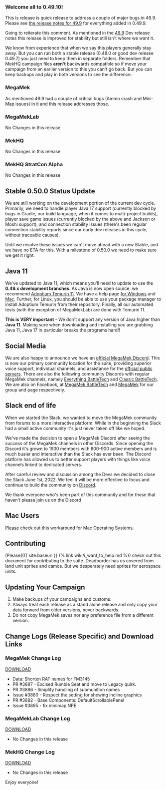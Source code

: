 ### Welcome all to 0.49.10!

This is release is quick release to address a couple of major bugs in 49.9. Please see [the release notes for 49.9](https://megamek.org/2022/09/07/New-Development-Release-v0.49.9.html) for everything added in 0.49.9.

Going to reiterate this comment.  As mentioned in the [49.9](https://megamek.org/2022/09/07/New-Development-Release-v0.49.9.html) Dev release notes this release is improved for stability but still isn't where we want it.

We know from experience that when we say this players generally stay away. But you can run both a stable release (0.48.0 or good dev release 0.49.7) you just need to keep them in separate folders. Remember that MekHQ campaign files **aren't** backwards compatible so if move your campaign from an earlier version to this you can't go back. But you can keep backups and play in both versions to see the difference.

### MegaMek

As mentioned 49.9 had a couple of critical bugs (Ammo crash and Mini-Map issues) in it and this release addresses those.

### MegaMekLab

No Changes in this release

### MekHQ

No Changes in this release

### MekHQ StratCon Alpha

No Changes in this release

## Stable 0.50.0 Status Update

We are still working on the development portion of the current dev cycle. Primarily, we need to handle player Java 17 support (currently blocked by bugs in Gradle, our build language, when it comes to multi-project builds), player save game issues (currently blocked by the above and Jackson or Moshi support), and connection stability issues (there's been regular connection stability reports since our early dev releases in this cycle, without traceable causes).

Until we resolve these issues we can't move ahead with a new Stable, and we have no ETA for this. With a milestone of 0.50.0 we need to make sure we get it right.

## Java 11

We've updated to Java 11, which means you'll need to update to use the **0.49.x development branches**. As Java is now open source, we recommend [Adoptium Temurin 11](https://adoptium.net/index.html?variant=openjdk11). We have a help page [for Windows](https://github.com/MegaMek/megamek/wiki/Updating-to-Adoptium) and [Mac](<https://megamek.org/wiki/mac_issues.html>). Further, for Linux, you should be able to use your package manager to install Adoptium Temurin from their repository. Finally, all our automated tests (with the exception of MegaMekLab) are done with Temurin 11.

**This is VERY important** - We don't support any version of Java higher than **Java 11**. Making sure when downloading and installing you are grabbing Java 11, Java 17 in particular breaks the programs hard!!

## Social Media

We are also happy to announce we have an [official MegaMek Discord](https://discord.gg/u2vJ5U2QpD). This is now our primary community location for the suite, providing superior voice support, individual channels, and assistance for the [official public servers](https://megamek.games).  There are also the following community Discords with regular MegaMek channels, namely [Everything BattleTech](https://discord.gg/gyXMWjT) and [Classic BattleTech](https://discord.gg/D9jFn52). We are also on Facebook, at [MegaMek BattleTech](https://www.facebook.com/groups/5124394675) and [MegaMek](https://www.facebook.com/MegaMek) for our group and page respectively.

## Slack end of life

When we started the Slack, we wanted to move the MegaMek community from forums to a more interactive platform. While in the beginning the Slack had a small active community it's just never taken off like we hoped.

We've made the decision to open a MegaMek Discord after seeing the success of the MegaMek channels in other Discords. Since opening the Discord it's grown to 1900 members with 800-900 active members and is much busier and interactive than the Slack has ever been. The Discord platform has allowed us to better support players with things like voice channels linked to dedicated servers.

After careful review and discussion among the Devs we decided to close the Slack June 1st, 2022. We feel it will be more effective to focus and continue to build the community on [Discord](https://discord.gg/u2vJ5U2QpD).

We thank everyone who's been part of this community and for those that haven't please join us on the Discord

## Mac Users

[Please](https://megamek.org/wiki/mac_issues.html) check out this workaround for Mac Operating Systems.

## Contributing

[Please]({{ site.baseurl }} {% link wiki/i_want_to_help.md %}) check out this document for contributing to the suite. Deadborder has us covered from land unit sprites and camos. But we desperately need sprites for aerospace units.

## Updating Your Campaign

1. Make backups of your campaigns and customs.
2. Always treat each release as a stand alone release and only copy your data forward from older versions, never backwards.
3. Do not copy MegaMek saves nor any preference file from a different version.

## Change Logs (Release Specific) and Download Links

### MegaMek Change Log

[DOWNLOAD](https://github.com/MegaMek/megamek/releases/tag/v0.49.10)

+ Data: Shorten RAT names for FM3145
+ PR #3887 - Excised Rumble Seat and move to Legacy quirk.
+ PR #3886 - Simplify handling of submunition names
+ Issue #3880 - Respect the setting for showing incline graphics
+ PR #3882 - Base Components: DefaultScrollablePanel
+ Issue #3895 - fix minimap NPE

### MegaMekLab Change Log

[DOWNLOAD](https://github.com/MegaMek/megameklab/releases/tag/v0.49.10)

+ No Changes in this release

### MekHQ Change Log

[DOWNLOAD](https://github.com/MegaMek/mekhq/releases/tag/v0.49.10)

+ No Changes in this release

Enjoy everyone!
